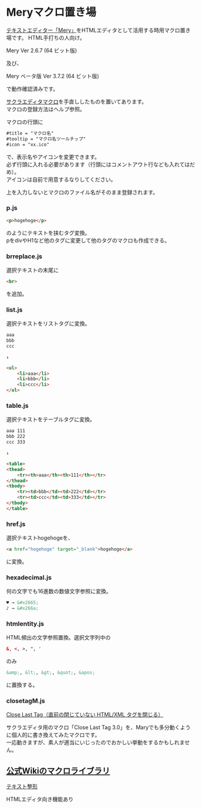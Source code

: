 # Meryマクロ置き場

[テキストエディター「Mery」](https://www.haijin-boys.com/wiki/%E3%83%A1%E3%82%A4%E3%83%B3%E3%83%9A%E3%83%BC%E3%82%B8)をHTMLエディタとして活用する時用マクロ置き場です。
HTML手打ちの人向け。

Mery Ver 2.6.7 (64 ビット版)

及び、

Mery ベータ版 Ver 3.7.2 (64 ビット版)

で動作確認済みです。

[サクラエディタマクロ](https://www.haijin-boys.com/wiki/%E3%83%A1%E3%82%A4%E3%83%B3%E3%83%9A%E3%83%BC%E3%82%B8)を手直ししたものを置いてあります。  
マクロの登録方法はヘルプ参照。

マクロの行頭に

```HTML
#title = "マクロ名"
#tooltip = "マクロ名ツールチップ"
#icon = "xx.ico"
```

で、表示名やアイコンを変更できます。  
必ず行頭に入れる必要があります（行頭にはコメントアウト行なども入れてはだめ）。  
アイコンは自前で用意するなりしてください。  

上を入力しないとマクロのファイル名がそのまま登録されます。

### p.js

```HTML
<p>hogehoge</p>
```
のようにテキストを挟むタグ変換。  
pをdivやH1など他のタグに変更して他のタグのマクロも作成できる。

### brreplace.js

選択テキストの末尾に

```HTML
<br>
```

を追加。

### list.js

選択テキストをリストタグに変換。

```HTML
aaa
bbb
ccc

↓

<ul>
	<li>aaa</li>
	<li>bbb</li>
	<li>ccc</li>
</ul>
```

### table.js

選択テキストをテーブルタグに変換。

```HTML
aaa	111
bbb	222
ccc	333

↓

<table>
<thead>
	<tr><th>aaa</th><th>111</th></tr>
</thead>
<tbody>
	<tr><td>bbb</td><td>222</td></tr>
	<tr><td>ccc</td><td>333</td></tr>
</tbody>
</table>
```

### href.js

選択テキストhogehogeを、
```HTML
<a href="hogehoge" target="_blank">hogehoge</a>
```
に変換。

### hexadecimal.js

何の文字でも16進数の数値文字参照に変換。
```HTML
♥ → &#x2665;
♪ → &#x266a;
```
### htmlentity.js

HTML頻出の文字参照置換。選択文字列中の
```HTML
&, <, >, ", '
```
のみ
```HTML
&amp;, &lt;, &gt;, &quot;, &apos;
```
に置換する。

### closetagM.js

[Close Last Tag（直前の閉じていない HTML/XML タグを閉じる）](https://sakura-editor.sourceforge.net/cgi-bin/cyclamen/cyclamen.cgi?log=macro&tree=c546)

サクラエディタ用のマクロ「Close Last Tag 3.0」を、Maryでも多分動くように個人的に書き換えてみたマクロです。  
一応動きますが、素人が適当にいじったのでおかしい挙動をするかもしれません。

## [公式Wikiのマクロライブラリ](https://www.haijin-boys.com/wiki/%E3%83%9E%E3%82%AF%E3%83%AD%E3%83%A9%E3%82%A4%E3%83%96%E3%83%A9%E3%83%AA)

[テキスト整形](https://www.haijin-boys.com/wiki/%E3%83%86%E3%82%AD%E3%82%B9%E3%83%88%E6%95%B4%E5%BD%A2)

HTMLエディタ向き機能あり
